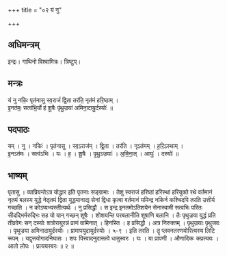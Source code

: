 +++
title = "०२ यं नु"

+++
## अधिमन्त्रम्
इन्द्रः। गाथिनो विश्वामित्रः। त्रिष्टुप्।

## मन्त्रः
यं नु नकिः॒ पृत॑नासु स्व॒राजं॑ द्वि॒ता तर॑ति॒ नृत॑मं हरि॒ष्ठाम् ।  
इ॒नत॑मः॒ सत्व॑भि॒र्यो ह॑ शू॒षैः पृ॑थु॒ज्रया॑ अमिना॒दायु॒र्दस्योः॑ ॥

## पदपाठः
यम् । नु । नकिः॑ । पृत॑नासु । स्व॒ऽराज॑म् । द्वि॒ता । तर॑ति । नृऽत॑मम् । ह॒रि॒ऽस्थाम् ।  
इ॒नऽत॑मः । सत्व॑ऽभिः । यः । ह॒ । शू॒षैः । पृ॒थु॒ऽज्रयाः॑ । अ॒मि॒ना॒त् । आयुः॑ । दस्योः॑ ॥

## भाष्यम्
पृतासु । व्याप्रियन्तेऽत्र योद्धार इति पृतनाः सङ्ग्रामाः । तेशु स्वराजं हरिष्ठां हरिस्थां हरियुक्ते रथे वर्तमानं नृतमं बलस्य युद्धे नेतृतमं द्विता युद्धमानाद्य सेनां द्विधा कृत्वा वर्तमानं यमिन्द्र नकिर्न कश्चिदपि तरति उत्तीर्य गच्छति । न कोऽप्यभ्यस्तीत्यर्थः । नु प्रसिद्धौ । स इन्द्र इनतमोऽतिशयेन सेनास्वामी सत्वभिः परितः सीदद्भिर्मरुद्भिः सह यो यान् गच्छन् शूषैः । शोशयन्ति परबलानीति शूषाणि बलानि । तैः पृथुज्रया युद्धं प्रति तीव्रवेगः सन् दस्योः शत्रोरायुरन्नं प्राणं वामिनात् । हिनस्ति । ह प्रसिद्धौ । अत्र निरुक्तम् । पृथुज्रयाः पृथुजवः । पृथुज्रया अमिनादायुर्दस्योः । प्रामापयुदायुर्दस्योः । ५-९ । इति तरति । तॄ प्लवनतरणयोरित्यस्य लिटि रूपम् । यद्वृत्तयोगादनिघातः । शपः पित्त्वादनुदात्तत्वे धातुस्वरः । यः । या प्रापणी । औणादिकः कप्रत्ययः । आतो लोपः । प्रत्ययस्वरः ॥ २ ॥